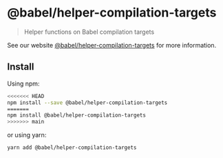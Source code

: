 # @babel/helper-compilation-targets

> Helper functions on Babel compilation targets

See our website [@babel/helper-compilation-targets](https://babeljs.io/docs/en/babel-helper-compilation-targets) for more information.

## Install

Using npm:

```sh
<<<<<<< HEAD
npm install --save @babel/helper-compilation-targets
=======
npm install @babel/helper-compilation-targets
>>>>>>> main
```

or using yarn:

```sh
yarn add @babel/helper-compilation-targets
```
